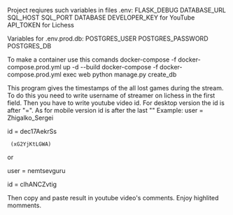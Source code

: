 Project reqiures such variables in files .env: 
FLASK_DEBUG
DATABASE_URL
SQL_HOST
SQL_PORT
DATABASE
DEVELOPER_KEY for YouTube 
API_TOKEN for Lichess

Variables for .env.prod.db:
POSTGRES_USER
POSTGRES_PASSWORD
POSTGRES_DB

To make a container use this comands
docker-compose -f docker-compose.prod.yml up -d --build
docker-compose -f docker-compose.prod.yml exec web python manage.py create_db

This program gives the timestamps of the all lost games during the stream.
To do this you need to write username of streamer on lichess in the first field. Then you have to write youtube video id. For desktop version the id is after "=". As for mobile version id is after the last "\"
Example:
user = Zhigalko_Sergei

id = dec17AekrSs

     (xG2YjKtLGWA)

or

user = nemtsevguru

id = clhANCZvtig

Then copy and paste result  in youtube video's comments. Enjoy highlited momments. 
